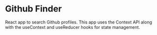 # Github Finder

React app to search Github profiles. This app uses the Context API along with the useContext and useReducer hooks for state management.